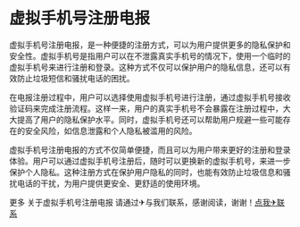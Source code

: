 # 虚拟手机号注册电报

虚拟手机号注册电报，是一种便捷的注册方式，可以为用户提供更多的隐私保护和安全性。虚拟手机号是指用户可以在不泄露真实手机号的情况下，使用一个临时的虚拟手机号来进行注册和登录。这种方式不仅可以保护用户的隐私信息，还可以有效防止垃圾短信和骚扰电话的困扰。

在电报注册过程中，用户可以选择使用虚拟手机号进行注册，通过虚拟手机号接收验证码来完成注册流程。这样一来，用户的真实手机号不会暴露在注册过程中，大大提高了用户的隐私保护水平。同时，虚拟手机号还可以帮助用户规避一些可能存在的安全风险，如信息泄露和个人隐私被滥用的风险。

虚拟手机号注册电报的方式不仅简单便捷，而且可以为用户带来更好的注册和登录体验。用户可以通过虚拟手机号注册后，随时可以更换新的虚拟手机号，来进一步保护个人隐私。这种注册方式在保护用户隐私的同时，也能有效防止垃圾信息和骚扰电话的干扰，为用户提供更安全、更舒适的使用环境。

更多 关于虚拟手机号注册电报 请通过✈与我们联系，感谢阅读，谢谢！[点我✈联系](https://ww.k02.cc)